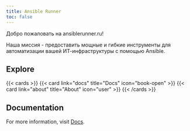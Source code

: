 ```yaml
---
title: Ansible Runner
toc: false
---
```


Добро пожаловать на ansiblerunner.ru!

Наша миссия - предоставить мощные и гибкие инструменты для автоматизации вашей ИТ-инфраструктуры с помощью Ansible.

## Explore

{{< cards >}}
  {{< card link="docs" title="Docs" icon="book-open" >}}
  {{< card link="about" title="About" icon="user" >}}
{{< /cards >}}

## Documentation

For more information, visit [Docs](/docs).
